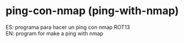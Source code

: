 # ping-con-nmap (ping-with-nmap)
ES: programa para hacer un ping con nmap ROT13<br>EN: program for make a ping with nmap
